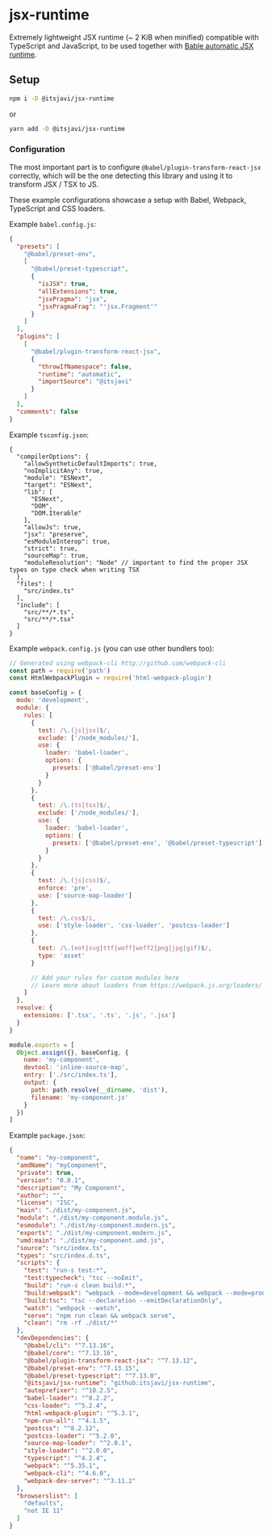 # jsx-runtime

Extremely lightweight JSX runtime (~ 2 KiB when minified) compatible with TypeScript and JavaScript, to be used together
with
[Bable automatic JSX runtime](https://babeljs.io/docs/en/babel-plugin-transform-react-jsx#react-automatic-runtime).

## Setup

```bash
npm i -D @itsjavi/jsx-runtime
```

or

```bash
yarn add -D @itsjavi/jsx-runtime
```

### Configuration

The most important part is to configure `@babel/plugin-transform-react-jsx` correctly,
which will be the one detecting this library and using it to transform JSX / TSX to JS.

These example configurations showcase a setup with Babel, Webpack, TypeScript and CSS loaders.

Example `babel.config.js`:

```json
{
  "presets": [
    "@babel/preset-env",
    [
      "@babel/preset-typescript",
      {
        "isJSX": true,
        "allExtensions": true,
        "jsxPragma": "jsx",
        "jsxPragmaFrag": "'jsx.Fragment'"
      }
    ]
  ],
  "plugins": [
    [
      "@babel/plugin-transform-react-jsx",
      {
        "throwIfNamespace": false,
        "runtime": "automatic",
        "importSource": "@itsjavi"
      }
    ]
  ],
  "comments": false
}
```

Example `tsconfig.json`:

```json5
{
  "compilerOptions": {
    "allowSyntheticDefaultImports": true,
    "noImplicitAny": true,
    "module": "ESNext",
    "target": "ESNext",
    "lib": [
      "ESNext",
      "DOM",
      "DOM.Iterable"
    ],
    "allowJs": true,
    "jsx": "preserve",
    "esModuleInterop": true,
    "strict": true,
    "sourceMap": true,
    "moduleResolution": "Node" // important to find the proper JSX types on type check when writing TSX
  },
  "files": [
    "src/index.ts"
  ],
  "include": [
    "src/**/*.ts",
    "src/**/*.tsx"
  ]
}
```

Example `webpack.config.js` (you can use other bundlers too):

```js
// Generated using webpack-cli http://github.com/webpack-cli
const path = require('path')
const HtmlWebpackPlugin = require('html-webpack-plugin')

const baseConfig = {
  mode: 'development',
  module: {
    rules: [
      {
        test: /\.(js|jsx)$/,
        exclude: ['/node_modules/'],
        use: {
          loader: 'babel-loader',
          options: {
            presets: ['@babel/preset-env']
          }
        }
      },
      {
        test: /\.(ts|tsx)$/,
        exclude: ['/node_modules/'],
        use: {
          loader: 'babel-loader',
          options: {
            presets: ['@babel/preset-env', '@babel/preset-typescript']
          }
        }
      },
      {
        test: /\.(js|css)$/,
        enforce: 'pre',
        use: ['source-map-loader']
      },
      {
        test: /\.css$/i,
        use: ['style-loader', 'css-loader', 'postcss-loader']
      },
      {
        test: /\.(eot|svg|ttf|woff|woff2|png|jpg|gif)$/,
        type: 'asset'
      }

      // Add your rules for custom modules here
      // Learn more about loaders from https://webpack.js.org/loaders/
    ]
  },
  resolve: {
    extensions: ['.tsx', '.ts', '.js', '.jsx']
  }
}

module.exports = [
  Object.assign({}, baseConfig, {
    name: 'my-component',
    devtool: 'inline-source-map',
    entry: ['./src/index.ts'],
    output: {
      path: path.resolve(__dirname, 'dist'),
      filename: 'my-component.js'
    }
  })
]
```

Example `package.json`:

```json
{
  "name": "my-component",
  "amdName": "myComponent",
  "private": true,
  "version": "0.0.1",
  "description": "My Component",
  "author": "",
  "license": "ISC",
  "main": "./dist/my-component.js",
  "module": "./dist/my-component.module.js",
  "esmodule": "./dist/my-component.modern.js",
  "exports": "./dist/my-component.modern.js",
  "umd:main": "./dist/my-component.umd.js",
  "source": "src/index.ts",
  "types": "src/index.d.ts",
  "scripts": {
    "test": "run-s test:*",
    "test:typecheck": "tsc --noEmit",
    "build": "run-s clean build:*",
    "build:webpack": "webpack --mode=development && webpack --mode=production",
    "build:tsc": "tsc --declaration --emitDeclarationOnly",
    "watch": "webpack --watch",
    "serve": "npm run clean && webpack serve",
    "clean": "rm -rf ./dist/*"
  },
  "devDependencies": {
    "@babel/cli": "^7.13.16",
    "@babel/core": "^7.13.16",
    "@babel/plugin-transform-react-jsx": "^7.13.12",
    "@babel/preset-env": "^7.13.15",
    "@babel/preset-typescript": "^7.13.0",
    "@itsjavi/jsx-runtime": "github:itsjavi/jsx-runtime",
    "autoprefixer": "^10.2.5",
    "babel-loader": "^8.2.2",
    "css-loader": "^5.2.4",
    "html-webpack-plugin": "^5.3.1",
    "npm-run-all": "^4.1.5",
    "postcss": "^8.2.12",
    "postcss-loader": "^5.2.0",
    "source-map-loader": "^2.0.1",
    "style-loader": "^2.0.0",
    "typescript": "^4.2.4",
    "webpack": "^5.35.1",
    "webpack-cli": "^4.6.0",
    "webpack-dev-server": "^3.11.2"
  },
  "browserslist": [
    "defaults",
    "not IE 11"
  ]
}
```
